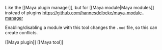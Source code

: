 Like the [[Maya plugin manager]], but for [[Maya module|Maya modules]] instead of plugins
https://github.com/hannesdelbeke/maya-module-manager

Enabling/disabling a module with this tool changes the `.mod` file, so this can create conflicts.

[[Maya plugin]]
[[Maya tool]]
